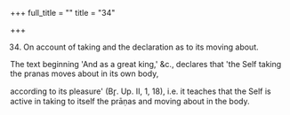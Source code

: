 +++
full_title = ""
title = "34"

+++


34. On account of taking and the declaration as to its moving about.

The text beginning 'And as a great king,' &c., declares that 'the Self taking the pranas moves about in its own body,

according to its pleasure' (Br̥. Up. II, 1, 18), i.e. it teaches that the Self is active in taking to itself the prāṇas and moving about in the body.

